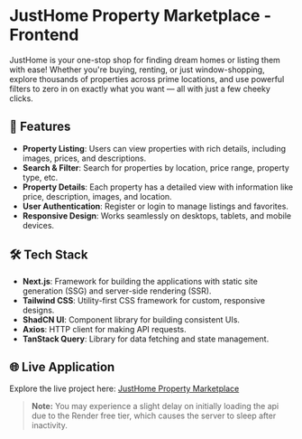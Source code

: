 # JustHome Property Marketplace - Frontend

JustHome is your one-stop shop for finding dream homes or listing them with ease! Whether you're buying, renting, or just window-shopping, explore thousands of properties across prime locations, and use powerful filters to zero in on exactly what you want — all with just a few cheeky clicks.

## 🚀 Features

- **Property Listing**: Users can view properties with rich details, including images, prices, and descriptions.
- **Search & Filter**: Search for properties by location, price range, property type, etc.
- **Property Details**: Each property has a detailed view with information like price, description, images, and location.
- **User Authentication**: Register or login to manage listings and favorites.
- **Responsive Design**: Works seamlessly on desktops, tablets, and mobile devices.

## 🛠️ Tech Stack

- **Next.js**: Framework for building the applications with static site generation (SSG) and server-side rendering (SSR).
- **Tailwind CSS**: Utility-first CSS framework for custom, responsive designs.
- **ShadCN UI**: Component library for building consistent UIs.
- **Axios**: HTTP client for making API requests.
- **TanStack Query**: Library for data fetching and state management.

## 🌐 Live Application

Explore the live project here: [JustHome Property Marketplace](https://just-home-property-marketplace.vercel.app/)

> **Note:** You may experience a slight delay on initially loading the api due to the Render free tier, which causes the server to sleep after inactivity.